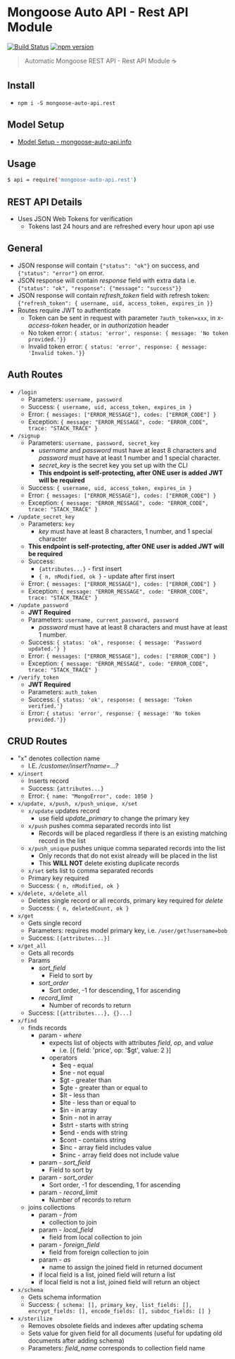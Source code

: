 # Mongoose Auto API - Rest API Module
[![Build Status](https://travis-ci.org/edmundpf/mongoose-auto-api-rest.svg?branch=master)](https://travis-ci.org/edmundpf/mongoose-auto-api-rest)
[![npm version](https://badge.fury.io/js/mongoose-auto-api.rest.svg)](https://badge.fury.io/js/mongoose-auto-api.rest)
> Automatic Mongoose REST API - Rest API Module ☕

## Install
* `npm i -S mongoose-auto-api.rest`

## Model Setup
* [Model Setup - mongoose-auto-api.info](https://github.com/edmundpf/mongoose-auto-api-info/blob/master/README.md#model-setup)

## Usage
``` bash
$ api = require('mongoose-auto-api.rest')
```

## REST API Details
* Uses JSON Web Tokens for verification
  * Tokens last 24 hours and are refreshed every hour upon api use

## General
* JSON response will contain `{"status": "ok"}` on success, and `{"status": "error"}` on error.
* JSON response will contain *response* field with extra data i.e. `{"status": "ok", "response": {"message": "success"}}`
* JSON response will contain *refresh_token* field with refresh token: `{"refresh_token": { username, uid, access_token, expires_in }}`
* Routes require JWT to authenticate
  * Token can be sent in request with parameter `?auth_token=xxx`, in *x-access-token* header, or in *authorization* header
  * No token error: `{ status: 'error', response: { message: 'No token provided.'}}`
  * Invalid token error: `{ status: 'error', response: { message: 'Invalid token.'}}`

## Auth Routes
* `/login`
  * Parameters: `username, password`
  * Success: `{ username, uid, access_token, expires_in }`
  * Error: `{ messages: ["ERROR_MESSAGE"], codes: ["ERROR_CODE"] }`
  * Exception: `{ message: "ERROR_MESSAGE", code: "ERROR_CODE", trace: "STACK_TRACE" }`
* `/signup`
  * Parameters: `username, password, secret_key`
    * *username* and *password* must have at least 8 characters and *password* must have at least 1 number and 1 special character.
    * *secret_key* is the secret key you set up with the CLI
	* **This endpoint is self-protecting, after ONE user is added JWT will be required**
  * Success: `{ username, uid, access_token, expires_in }`
  * Error: `{ messages: ["ERROR_MESSAGE"], codes: ["ERROR_CODE"] }`
  * Exception: `{ message: "ERROR_MESSAGE", code: "ERROR_CODE", trace: "STACK_TRACE" }`
* `/update_secret_key`
	* Parameters: `key`
		* *key* must have at least 8 characters, 1 number, and 1 special character
	* **This endpoint is self-protecting, after ONE user is added JWT will be required**
	* Success: 
		* `{attributes...}` - first insert
		* `{ n, nModified, ok }` - update after first insert
  * Error: `{ messages: ["ERROR_MESSAGE"], codes: ["ERROR_CODE"] }`
  * Exception: `{ message: "ERROR_MESSAGE", code: "ERROR_CODE", trace: "STACK_TRACE" }`	
* `/update_password`
  * **JWT Required**
  * Parameters: `username, current_password, password`
      * *password* must have at least 8 characters and must have at least 1 number.
  * Success: `{ status: 'ok', response: { message: 'Password updated.'} }`
  * Error: `{ messages: ["ERROR_MESSAGE"], codes: ["ERROR_CODE"] }`
  * Exception: `{ message: "ERROR_MESSAGE", code: "ERROR_CODE", trace: "STACK_TRACE" }`
* `/verify_token`
	* **JWT Required**
	* Parameters: `auth_token`
	* Success: `{ status: 'ok', response: { message: 'Token verified.'}`
	* Error: `{ status: 'error', response: { message: 'No token provided.'}}`

## CRUD Routes
* "x" denotes collection name
	* I.E. */customer/insert?name=...?*
* `x/insert`
	* Inserts record
	* Success: `{attributes...}`
	* Error: `{ name: "MongoError", code: 1050 }`
* `x/update, x/push, x/push_unique, x/set`
	* `x/update` updates record
		* use field *update_primary* to change the primary key
	* `x/push` pushes comma separated records into list
		* Records will be placed regardless if there is an existing matching record in the list
	* `x/push_unique` pushes unique comma separated records into the list
		* Only records that do not exist already will be placed in the list
		* This **WILL NOT** delete existing duplicate records
	* `x/set` sets list to comma separated records
	* Primary key required
	* Success: `{ n, nModified, ok }`
* `x/delete, x/delete_all`
	* Deletes single record or all records, primary key required for *delete*
	* Success: `{ n, deletedCount, ok }`
* `x/get`
	* Gets single record
	* Parameters: requires model primary key, i.e. `/user/get?username=bob`
	* Success: `[{attributes...}]`
* `x/get_all`
	* Gets all records
	* Params
		* *sort_field* 
			* Field to sort by
		* *sort_order*
			* Sort order, -1 for descending, 1 for ascending
		* *record_limit*
			* Number of records to return
	* Success: `[{attributes...}, {}...]`
* `x/find`
	* finds records
		* param - *where*
			* expects list of objects with attributes *field*, *op*, and *value*
				* i.e. [{ field: 'price', op: '$gt', value: 2 }]
			* operators
				* $eq - equal
				* $ne - not equal
				* $gt - greater than
				* $gte - greater than or equal to
				* $lt - less than
				* $lte - less than or equal to
				* $in - in array
				* $nin - not in array
				* $strt - starts with string
				* $end - ends with string
				* $cont - contains string
				* $inc - array field includes value
				* $ninc - array field does not include value
		* param - *sort_field* 
			* Field to sort by
		* param - *sort_order*
			* Sort order, -1 for descending, 1 for ascending
		* param - *record_limit*
			* Number of records to return
	* joins collections
		* param - *from*
			* collection to join
		* param - *local_field*
			* field from local collection to join
		* param - *foreign_field*
			* field from foreign collection to join
		* param - *as*
			* name to assign the joined field in returned document
		* if local field is a list, joined field will return a list
		* if local field is not a list, joined field will return an object
* `x/schema`
	* Gets schema information
	* Success: `{ schema: [], primary_key, list_fields: [], encrypt_fields: [], encode_fields: [], subdoc_fields: [] }`
* `x/sterilize`
	* Removes obsolete fields and indexes after updating schema
	* Sets value for given field for all documents (useful for updating old documents after adding schema)
	* Parameters: *field_name* corresponds to collection field name
